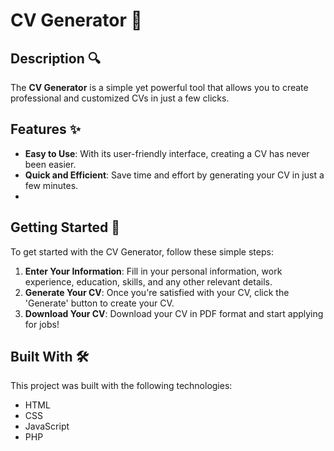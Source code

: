 # CV Generator 📄

## Description 🔍

The **CV Generator** is a simple yet powerful tool that allows you to create professional and customized CVs in just a few clicks. 

## Features ✨

- **Easy to Use**: With its user-friendly interface, creating a CV has never been easier.
- **Quick and Efficient**: Save time and effort by generating your CV in just a few minutes.
- 
## Getting Started 🎈

To get started with the CV Generator, follow these simple steps:

1. **Enter Your Information**: Fill in your personal information, work experience, education, skills, and any other relevant details.
2. **Generate Your CV**: Once you're satisfied with your CV, click the 'Generate' button to create your CV.
3. **Download Your CV**: Download your CV in PDF format and start applying for jobs!

## Built With 🛠️

This project was built with the following technologies:

- HTML
- CSS
- JavaScript
- PHP
